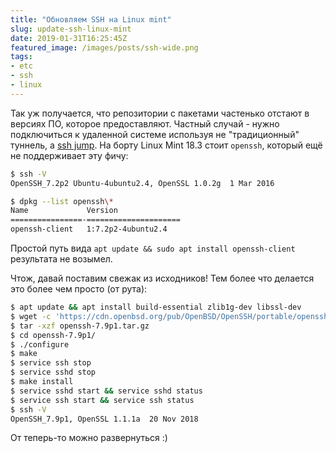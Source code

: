 ```yaml
---
title: "Обновляем SSH на Linux mint"
slug: update-ssh-linux-mint
date: 2019-01-31T16:25:45Z
featured_image: /images/posts/ssh-wide.png
tags:
- etc
- ssh
- linux
---
```


Так уж получается, что репозитории с пакетами частенько отстают в версиях ПО, которое предоставляют. Частный случай - нужно подключиться к удаленной системе используя не "традиционный" туннель, а [ssh jump](https://wiki.gentoo.org/wiki/SSH_jump_host). На борту Linux Mint 18.3 стоит `openssh`, который ещё не поддерживает эту фичу:

<!--more-->

```bash
$ ssh -V
OpenSSH_7.2p2 Ubuntu-4ubuntu2.4, OpenSSL 1.0.2g  1 Mar 2016

$ dpkg --list openssh\*
Name             Version
================-=====================
openssh-client   1:7.2p2-4ubuntu2.4
```

Простой путь вида `apt update && sudo apt install openssh-client` результата не возымел.

Чтож, давай поставим свежак из исходников! Тем более что делается это более чем просто (от рута):

```bash
$ apt update && apt install build-essential zlib1g-dev libssl-dev
$ wget -c 'https://cdn.openbsd.org/pub/OpenBSD/OpenSSH/portable/openssh-7.9p1.tar.gz'
$ tar -xzf openssh-7.9p1.tar.gz
$ cd openssh-7.9p1/
$ ./configure
$ make
$ service ssh stop
$ service sshd stop
$ make install
$ service sshd start && service sshd status
$ service ssh start && service ssh status
$ ssh -V
OpenSSH_7.9p1, OpenSSL 1.1.1a  20 Nov 2018
```

От теперь-то можно развернуться :)
